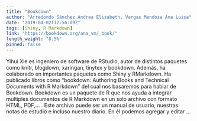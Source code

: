 ```yaml
---
title: "Bookdown"
author: "Arredondo Sánchez Andrea Elizabeth, Vargas Mendoza Ana Luisa"
date: "2019-04-02T12:56:09Z"
tags: [Shiny, R Markdown]
link: "https://bookdown.org/ana_vm/_book/"
length_weight: "8.5%"
pinned: false
---
```


Yihui Xie es ingeniero de software de RStudio, autor de distintos paquetes como knitr, blogdown, xaringan, tinytex y bookdown. Además, ha colaborado en importantes paquetes como Shiny y RMarkdown. Ha publicado libros como “bookdown: Authoring Books and Technical Documents with R Markdown” del cual nos basaremos para hablar de Bookdown. Bookdown es un paquete de R que nos ayuda a integrar multiples documentos de R Markdown en un solo archivo con formato HTML, PDF,… . Este archivo puede ser un manual de usuario, nuestras notas de estudio e incluso nuestro diario. En él podemos agregar y editar ...
